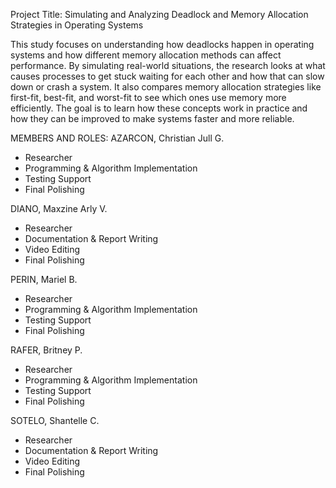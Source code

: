 Project Title: 
Simulating and Analyzing Deadlock and Memory Allocation Strategies in Operating Systems

This study focuses on understanding how deadlocks happen in operating systems and how different memory allocation methods can affect performance. By simulating real-world situations, the research looks at what causes processes to get stuck waiting for each other and how that can slow down or crash a system. It also compares memory allocation strategies like first-fit, best-fit, and worst-fit to see which ones use memory more efficiently. The goal is to learn how these concepts work in practice and how they can be improved to make systems faster and more reliable.





MEMBERS AND ROLES:
AZARCON, Christian Jull G.
- Researcher
- Programming & Algorithm Implementation 
- Testing Support
- Final Polishing
  
DIANO, Maxzine Arly V.
- Researcher
- Documentation & Report Writing
- Video Editing 
- Final Polishing
  
PERIN, Mariel B.
- Researcher
- Programming & Algorithm Implementation 
- Testing Support
- Final Polishing
  
RAFER, Britney P.
- Researcher
- Programming & Algorithm Implementation 
- Testing Support
- Final Polishing
  
SOTELO, Shantelle C.
- Researcher
- Documentation & Report Writing
- Video Editing 
- Final Polishing

